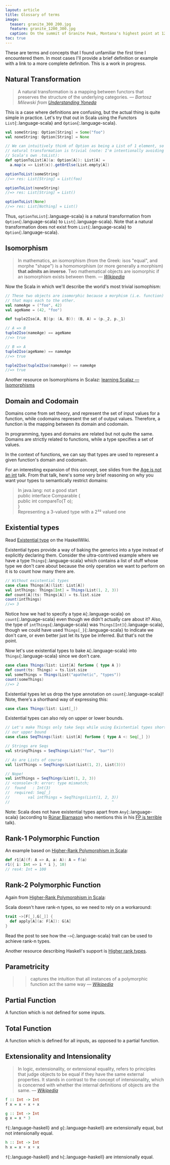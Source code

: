 ```yaml
---
layout: article
title: Glossary of terms
image:
  teaser: granite_300_200.jpg
  feature: granite_1200_300.jpg
  caption: On the summit of Granite Peak, Montana's highest point at 12,808 ft
toc: true
---
```


These are terms and concepts that I found unfamiliar the first time I
encountered them. In most cases I'll provide a brief definition or example with
a link to a more complete definition. This is a work in progress.


## Natural Transformation

> A natural transformation is a mapping between functors that preserves the
> structure of the underlying categories.
> — <cite>Bartosz Milewski from [Understanding Yoneda](https://www.fpcomplete.com/user/bartosz/understanding-yoneda)</cite>

This is a case where definitions are confusing, but the actual thing is quite
simple in practice. Let's try that out in Scala using the Functors `List`{:.language-scala} and
`Option`{:.language-scala}.

``` scala
val someString: Option[String] = Some("foo")
val noneString: Option[String] = None

// We can intuitively think of Option as being a List of 1 element, so the
// natural transformation is trivial (note: I'm intentionally avoiding the use of
// Scala's own .toList):
def optionToList[A](a: Option[A]): List[A] =
  a.map(x => List(x)).getOrElse(List.empty[A])

optionToList(someString)
//=> res: List[String] = List(foo)

optionToList(noneString)
//=> res: List[String] = List()

optionToList(None)
//=> res: List[Nothing] = List()
```

Thus, `optionToList`{:.language-scala} is a natural transformation from `Option`{:.language-scala} to `List`{:.language-scala}. Note
that a natural transformation does not exist from `List`{:.language-scala} to `Option`{:.language-scala}.


## Isomorphism

> In mathematics, an isomorphism (from the Greek: isos "equal", and morphe
> "shape") is a homomorphism (or more generally a morphism) **that admits an
> inverse**. Two mathematical objects are isomorphic if an isomorphism exists
> between them.
> — <cite>[Wikipedia](http://en.wikipedia.org/wiki/Isomorphism)

Now the Scala in which we'll describe the world's most trivial isomophism:

```scala
// These two objects are isomorphic because a morphism (i.e. function) exists
// that maps each to the other.
val nameAge = ("foo", 42)
val ageName = (42, "foo")

def tuple2Iso[A, B](p: (A, B)): (B, A) = (p._2, p._1)

// A => B
tuple2Iso(nameAge) == ageName
//=> true

// B => A
tuple2Iso(ageName) == nameAge
//=> true

tuple2Iso(tuple2Iso(nameAge)) == nameAge
//=> true
```

Another resource on Isomorphisms in Scalaz:
[learning Scalaz — Isomorphisms](http://eed3si9n.com/learning-scalaz/Isomorphisms.html)

## Domain and Codomain

Domains come from set theory, and represent the set of input values for a
function, while codomains represent the set of output values. Therefore, a
function is the mapping between its domain and codomain.

In programming, types and domains are related but not quite the same. Domains
are strictly related to functions, while a type specifies a set of values.

In the context of functions, we can say that types are used to represent a given
function's domain and codomain.

For an interesting expansion of this concept, see slides from
the [Age is not an int](http://www.slideshare.net/oxbow_lakes/age-is-not-an-int)
talk. From that talk, here's some very brief reasoning on why you want your
types to semantically restrict domains:

> In java.lang: not a good start<br />
> public interface Comparable<T> {<br />
>   public int compareTo(T o);<br />
> }<br />
> Representing a 3-valued type with a 2³² valued one


## Existential types

Read [Existential type](https://www.haskell.org/haskellwiki/Existential_type) on
the HaskellWiki.

Existential types provide a way of baking the generics into a type instead of
explicitly declaring them. Consider the ultra-contrived example where we have a
type `Things`{:.language-scala} which contains a list of stuff whose type we don't care about
because the only operation we want to perform on it is to count how many there
are.

```scala
// Without existential types
case class Things[A](list: List[A])
val intThings: Things[Int] = Things(List(1, 2, 3))
def count[A](ts: Things[A]) = ts.list.size
count(intThings)
//=> 3
```

Notice how we had to specify a type `A`{:.language-scala} on
`count`{:.language-scala} even though we didn't actually care about it? Also,
the type of `intThings`{:.language-scala} was `Things[Int]`{:.language-scala},
though we could have used `Things[_]`{:.language-scala} to indicate we don't
care, or even better just let its type be inferred. But that's not the point.

Now let's use existential types to bake `A`{:.language-scala} into
`Things`{:.language-scala} since we don't care.

```scala
case class Things(list: List[A] forSome { type A })
def count(ts: Things) = ts.list.size
val someThings = Things(List("apathetic", "types"))
count(someThings)
//=> 2
```

Existential types let us drop the type annotation on `count`{:.language-scala}! Note, there's a
shorthand way of expressing this:

``` scala
case class Things(list: List[_])
```

Existential types can also rely on upper or lower bounds.

``` scala
// Let's make Things only take Seqs while using Existential types shorthand in
// our upper bound
case class SeqThings(list: List[A] forSome { type A <: Seq[_] })

// Strings are Seqs
val stringThings = SeqThings(List("foo", "bar"))

// As are Lists of course
val listThings = SeqThings(List(List(1, 2), List(3)))

// Nope!
val intThings = SeqThings(List(1, 2, 3))
// <console>:9: error: type mismatch;
//  found   : Int(3)
//  required: Seq[_]
//        val intThings = SeqThings(List(1, 2, 3))
//                                             ^
```

Note: Scala does not have existential types apart from `Any`{:.language-scala} (according to
[Rúnar Bjarnason](https://www.youtube.com/watch?v=hzf3hTUKk8U) who mentions this
in his [FP is terrible](https://www.youtube.com/watch?v=hzf3hTUKk8U) talk).

## Rank-1 Polymorphic Function

An example based on
[Higher-Rank Polymorphism in Scala](https://apocalisp.wordpress.com/2010/07/02/higher-rank-polymorphism-in-scala/):

```scala
def r1[A](f: A => A, a: A): A = f(a)
r1({ i: Int => i * i }, 10)
// res4: Int = 100
```

## Rank-2 Polymorphic Function

Again from
[Higher-Rank Polymorphism in Scala](https://apocalisp.wordpress.com/2010/07/02/higher-rank-polymorphism-in-scala/):

Scala doesn't have rank-n types, so we need to rely on a workaround:

```scala
trait ~>[F[_],G[_]] {
  def apply[A](a: F[A]): G[A]
}
```

Read the post to see how the `~>`{:.language-scala} trait can be used to achieve rank-n types.

Another resource describing Haskell's support is
[Higher rank types](http://en.wikibooks.org/wiki/Haskell/Polymorphism#Higher_rank_types).

## Parametricity

>> captures the intuition that all instances of a polymorphic function act the
>> same way
> — <cite>[Wikipedia](https://en.wikipedia.org/wiki/Parametricity)

## Partial Function

A function which is not defined for some inputs.

## Total Function

A function which is defined for all inputs, as opposed to a partial function.

## Extensionality and Intensionality

> In logic, extensionality, or extensional equality, refers to principles that
> judge objects to be equal if they have the same external properties.  It
> stands in contrast to the concept of intensionality, which is concerned with
> whether the internal definitions of objects are the same.  —
> <cite>[Wikipedia](http://en.wikipedia.org/wiki/Extensionality)</cite>

```haskell
f :: Int -> Int
f x = x + x + x

g :: Int -> Int
g x = x * 3
```

`f`{:.language-haskell} and `g`{:.language-haskell} are extensionally equal, but
not intensionally equal.

```haskell
h :: Int -> Int
h x = x + x + x
```

`f`{:.language-haskell} and `h`{:.language-haskell} are intensionally equal.
